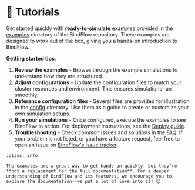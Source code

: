 # 🚀 Tutorials

Get started quickly with **ready-to-simulate** examples provided in the [examples](https://github.com/ale94mleon/BindFlow/tree/main/examples) directory of the BindFlow repository. These examples are designed to work out of the box, giving you a hands-on introduction to BindFlow.

**Getting started tips**:

1. **Review the examples** - Browse through the example simulations to understand how they are structured.
2. **Adjust configurations** - Update the configuration files to match your cluster resources and environment. This ensures simulations run smoothly.
3. **Reference configuration files** - Several files are provided for illustration in the [config](https://github.com/ale94mleon/BindFlow/tree/main/examples/configs) directory. Use them as a guide to create or customize your own simulation setups.
4. **Run your simulations** - Once configured, execute the examples to see BindFlow in action. For deployment instructions, see the [Deploy guide](./guides/deploy.md).
5. **Troubleshooting** - Check common issues and solutions in the [FAQ](./faq.md). If your problem is not listed, or you have a feature request, feel free to open an issue on [BindFlow's issue tracker](https://github.com/ale94mleon/BindFlow/issues).

```{admonition} Friendly reminder
:class: info

The examples are a great way to get hands-on quickly, but they’re **not a replacement for the full documentation**. For a deeper understanding of BindFlow and its features, we encourage you to explore the documentation--we put a lot of love into it! 😊
```

<!-- 
```{toctree}
:maxdepth: 2

notebooks/mmpbsa
``` -->
